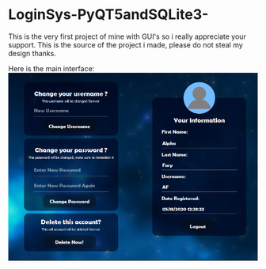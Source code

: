 # LoginSys-PyQT5andSQLite3-
This is the very first project of mine with GUI's so i really appreciate your support. This is the source of the project i made, please do not steal my design thanks.

Here is the main interface:
![Main Interface](./Capture.PNG)
